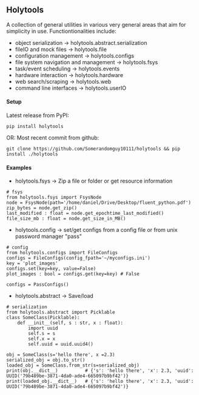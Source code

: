 ## Holytools
A collection of general utilities in various very general areas that aim for simplicity in use. 
Functiontionalities include:

- object serialization -> holytools.abstract.serialization
- fileIO and mock files -> holytools.file
- configuration management -> holytools.configs
- file system navigation and management -> holytools.fsys
- task/event scheduling -> holytools.events
- hardware interaction ->  holytools.hardware
- web search/scraping -> holytools.web
- command line interfaces -> holytools.userIO


#### Setup
Latest release from PyPI:
```
pip install holytools 
```

OR: Most recent commit from github:
```
git clone https://github.com/Somerandomguy10111/holytools && pip install ./holytools
```


#### Examples
- holytools.fsys -> Zip a file or folder or get resource information
```
# fsys
from holytools.fsys import FsysNode
node = FsysNode(path='/home/daniel/Drive/Desktop/fluent_python.pdf')
zip_bytes = node.get_zip()
last_modified : float = node.get_epochtime_last_modified()
file_size_mb : float = node.get_size_in_MB()
```
- holytools.config -> set/get configs from a config file or from unix password manager "pass" 
```
# config
from holytools.configs import FileConfigs
configs = FileConfigs(config_fpath='~/myconfigs.ini')
key = 'plot_images'
configs.set(key=key, value=False)
plot_images : bool = configs.get(key=key) # False

configs = PassConfigs()
```
- holytools.abstract -> Save/load
```
# serialization
from holytools.abstract import Picklable
class SomeClass(Picklable):
    def __init__(self, s : str, x : float):
        import uuid
        self.s = s
        self.x = x
        self.uuid = uuid.uuid4()

obj = SomeClass(s='hello there', x =2.3)
serialized_obj = obj.to_str()
loaded_obj = SomeClass.from_str(s=serialized_obj)
print(obj.__dict__)          # {'s': 'hello there', 'x': 2.3, 'uuid': UUID('79b489be-3871-4da0-ade4-665097b9bf42')}
print(loaded_obj.__dict__)   # {'s': 'hello there', 'x': 2.3, 'uuid': UUID('79b489be-3871-4da0-ade4-665097b9bf42')}
```